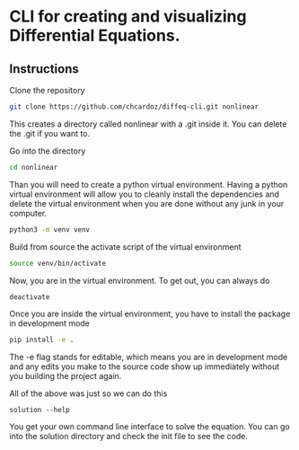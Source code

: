 # CLI for creating and visualizing Differential Equations.

## Instructions
Clone the repository
```bash
git clone https://github.com/chcardoz/diffeq-cli.git nonlinear
```
This creates a directory called nonlinear with a .git inside it. You can delete the .git if you want to. 

Go into the directory
```bash
cd nonlinear
```

Than you will need to create a python virtual environment. Having a python virtual environment will allow you to cleanly install the dependencies and delete the virtual environment when you are done without any junk in your computer. 
```bash
python3 -m venv venv
```

Build from source the activate script of the virtual environment
```bash
source venv/bin/activate
```

Now, you are in the virtual environment. To get out, you can always do
```bash
deactivate
```

Once you are inside the virtual environment, you have to install the package in development mode
```bash
pip install -e .
```
The -e flag stands for editable, which means you are in development mode and any edits you make to the source code show up immediately without you building the project again. 

All of the above was just so we can do this
```
solution --help
```
You get your own command line interface to solve the equation. You can go into the solution directory and check the init file to see the code. 
